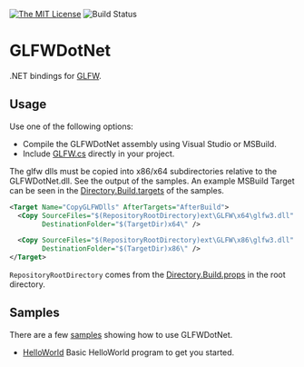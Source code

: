 [![The MIT License](https://img.shields.io/badge/license-MIT-orange.svg?style=flat-square)](http://opensource.org/licenses/MIT)
![Build Status](https://smack0007.visualstudio.com/_apis/public/build/definitions/34bb64ac-53c0-4e81-9c7b-65d412b0d1c8/2/badge)

# GLFWDotNet

.NET bindings for [GLFW](http://www.glfw.org).

## Usage

Use one of the following options:

* Compile the GLFWDotNet assembly using Visual Studio or MSBuild.
* Include [GLFW.cs](https://github.com/smack0007/GLFWDotNet/blob/master/src/GLFWDotNet/GLFW.cs) directly
  in your project.
  
The glfw dlls must be copied into x86/x64 subdirectories relative to the GLFWDotNet.dll. See the output of the samples. An example MSBuild Target can be seen in the [Directory.Build.targets](https://github.com/smack0007/GLFWDotNet/blob/master/samples/Directory.Build.targets) of the samples.

```XML
<Target Name="CopyGLFWDlls" AfterTargets="AfterBuild">
  <Copy SourceFiles="$(RepositoryRootDirectory)ext\GLFW\x64\glfw3.dll"
        DestinationFolder="$(TargetDir)x64\" />

  <Copy SourceFiles="$(RepositoryRootDirectory)ext\GLFW\x86\glfw3.dll"
        DestinationFolder="$(TargetDir)x86\" />
</Target>
```

`RepositoryRootDirectory` comes from the [Directory.Build.props](https://github.com/smack0007/GLFWDotNet/blob/master/Directory.Build.props) in the root directory.

## Samples

There are a few [samples](https://github.com/smack0007/GLFWDotNet/tree/master/samples) showing how to use GLFWDotNet.

* [HelloWorld](https://github.com/smack0007/GLFWDotNet/tree/master/Source/Samples/HelloWorld) Basic HelloWorld program to get you started.
